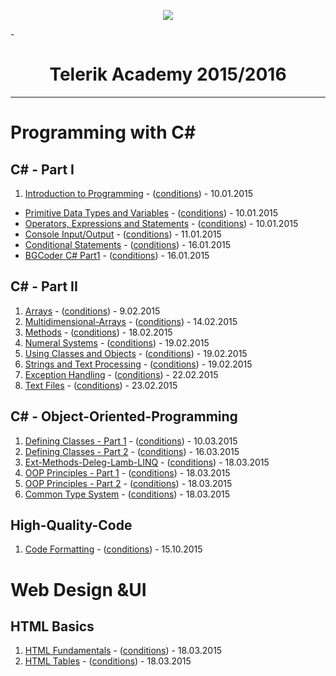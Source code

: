  <p align="center"><a href="http://telerikacademy.com//"><img src="https://github.com/tddold/Telerik-Academy/blob/master/Programming%20with%20C%23/1.%20C%23%20Fundamentals%20I/Presentation/Telerik.png" /></a></p>
 
-<h1 align="center">Telerik Academy 2015/2016</h1>

---

# Programming with C# 

## C# - Part I

1. [Introduction to Programming](https://github.com/tddold/Telerik-Academy/tree/master/Programming%20with%20C%23/1.%20C%23%20Fundamentals%20I/1.%20Intro-Programming-Homework) - ([conditions](https://github.com/TelerikAcademy/CSharp-Part-1/blob/master/1.%20Introduction%20to%20Programming/README.md)) - 10.01.2015
* [Primitive Data Types and Variables](https://github.com/tddold/Telerik-Academy/tree/master/Programming%20with%20C%23/1.%20C%23%20Fundamentals%20I/2.%20Primitive-Data-Types-Variables) - ([conditions](https://github.com/TelerikAcademy/CSharp-Part-1/blob/master/2.%20Data%20Types%20and%20Variables/README.md)) - 10.01.2015
* [Operators, Expressions and Statements](https://github.com/tddold/Telerik-Academy/tree/master/Programming%20with%20C%23/1.%20C%23%20Fundamentals%20I/3.%20Operators%20and%20Expressions) - ([conditions](https://github.com/TelerikAcademy/CSharp-Part-1/blob/master/3.%20Operators%20and%20Expressions/README.md)) - 10.01.2015
* [Console Input/Output](https://github.com/tddold/Telerik-Academy/tree/master/Programming%20with%20C%23/1.%20C%23%20Fundamentals%20I/4.%20Console%20Input-Output) - ([conditions](https://github.com/TelerikAcademy/CSharp-Part-1/blob/master/4.%20Console%20In%20and%20Out/README.md)) - 11.01.2015 
* [Conditional Statements](https://github.com/tddold/Telerik-Academy/tree/master/Programming%20with%20C%23/1.%20C%23%20Fundamentals%20I/5.%20Conditional%20Statements) - ([conditions](https://github.com/TelerikAcademy/CSharp-Part-1/blob/master/6.%20Loops/README.md)) - 16.01.2015
* [BGCoder C# Part1](https://github.com/tddold/Telerik-Academy/tree/master/Programming%20with%20C%23/1.%20C%23%20Fundamentals%20I/0.%20BGCoder%20C%23Part1) - ([conditions](http://bgcoder.com/Contests/#!/List/ByCategory/23/Telerik-Software-Academy)) - 16.01.2015

## C# - Part II

1. [Arrays](https://github.com/tddold/Telerik-Academy/tree/master/Programming%20with%20C%23/2.%20C%23%20Fundamentals%20II/HW-Telerik-Academy/01.%20Arrays) - ([conditions](https://github.com/TelerikAcademy/Object-Oriented-Programming/tree/master/01.%20Defining-Classes-Part-1/homework)) - 9.02.2015
2. [Multidimensional-Arrays](https://github.com/tddold/Telerik-Academy/tree/master/Programming%20with%20C%23/2.%20C%23%20Fundamentals%20II/HW-Telerik-Academy/02.%20Multidim%20Arrays) - ([conditions](https://github.com/TelerikAcademy/Object-Oriented-Programming/tree/master/02.%20Defining-Classes-Part-2/homework)) - 14.02.2015
3. [Methods](https://github.com/tddold/Telerik-Academy/tree/master/Programming%20with%20C%23/2.%20C%23%20Fundamentals%20II/HW-Telerik-Academy/03.%20Methods) - ([conditions](https://github.com/TelerikAcademy/CSharp-Part-2/tree/master/03.%20Methods/README.md)) - 18.02.2015
4. [Numeral Systems](https://github.com/tddold/Telerik-Academy/tree/master/Programming%20with%20C%23/2.%20C%23%20Fundamentals%20II/HW-Telerik-Academy/04.%20Numeral%20Systems) - ([conditions](https://github.com/TelerikAcademy/CSharp-Part-2/tree/master/04.%20Numeral%20Systems/README.md)) - 19.02.2015
5. [Using Classes and Objects](https://github.com/tddold/Telerik-Academy/tree/master/Programming%20with%20C%23/2.%20C%23%20Fundamentals%20II/HW-Telerik-Academy/05.%20UsingClassesAndObje) - ([conditions](https://github.com/TelerikAcademy/Object-Oriented-Programming/tree/master/05.%20OOP-Principles-Part-2/homework)) - 19.02.2015
6. [Strings and Text Processing](https://github.com/tddold/Telerik-Academy/tree/master/Programming%20with%20C%23/2.%20C%23%20Fundamentals%20II/HW-Telerik-Academy/06.%20Strings%20and%20Text%20Pr) - ([conditions](https://github.com/TelerikAcademy/CSharp-Part-2/tree/master/06.%20Strings%20and%20Text%20Processing)) - 19.02.2015
7. [Exception Handling](https://github.com/tddold/Telerik-Academy/tree/master/Programming%20with%20C%23/2.%20C%23%20Fundamentals%20II/HW-Telerik-Academy/07.%20Exception%20Handling) - ([conditions](https://github.com/TelerikAcademy/CSharp-Part-2/tree/master/07.%20Exception%20Handling)) - 22.02.2015
8.  [Text Files](https://github.com/tddold/Telerik-Academy/tree/master/Programming%20with%20C%23/2.%20C%23%20Fundamentals%20II/HW-Telerik-Academy/08.%20Text%20Files) - ([conditions](https://github.com/TelerikAcademy/CSharp-Part-2/tree/master/08.%20Text%20Files)) - 23.02.2015

## C# - Object-Oriented-Programming

1. [Defining Classes - Part 1](https://github.com/tddold/Telerik-Academy/tree/master/Programming%20with%20C%23/3.%20C%23%20OOP/HW/01.%20Defining%20Classes%20-%201) - ([conditions](https://github.com/TelerikAcademy/Object-Oriented-Programming/tree/master/01.%20Defining-Classes-Part-1/homework)) - 10.03.2015
2.  [Defining Classes - Part 2](https://github.com/tddold/Telerik-Academy/tree/master/Programming%20with%20C%23/3.%20C%23%20OOP/HW/02.%20Defining%20Classes%20-%202) - ([conditions](https://github.com/TelerikAcademy/Object-Oriented-Programming/tree/master/02.%20Defining-Classes-Part-2/homework)) - 16.03.2015
3.  [Ext-Methods-Deleg-Lamb-LINQ](https://github.com/tddold/Te/README.mdlerik-Academy/tree/master/Programming%20with%20C%23/3.%20C%23%20OOP/HW/03.%20Ext-Methods-Deleg-Lamb-LINQ) - ([conditions](https://github.com/TelerikAcademy/Object-Oriented-Programming/tree/master/03.%20Extension-Methods-Delegates-Lambda-LINQ/homework)) - 18.03.2015
4.  [OOP Principles - Part 1](https://github.com/tddold/Telerik-Aca/README.mddemy/tree/master/Programming%20with%20C%23/3.%20C%23%20OOP/HW/04.%20OOP%20Principles%20-%20Part%201) - ([conditions](https://github.com/TelerikAcademy/Object-Oriented-Programming/tree/master/04.%20OOP-Principles-Part-1/homework)) - 18.03.2015
5.  [OOP Principles - Part 2](https://github.com/tddold/Tel/README.mderik-Academy/tree/master/Programming%20with%20C%23/3.%20C%23%20OOP/HW/05.%20OOP%20Principles%20-%20Part%202) - ([conditions](https://github.com/TelerikAcademy/Object-Oriented-Programming/tree/master/05.%20OOP%20Principles%20-%20Part%202/README.mdhttps://github.com/TelerikAcademy/Object-Oriented-Programming/tree/master/05.%20OOP-Principles-Part-2/homework)) - 18.03.2015
6.  [Common Type System](https://github.com/tddold/Telerik-Academy/tree/master/Programming%20with%20C%23/4.%20High-Quality-Code/HW/02.%20Code%20Formatting) - ([conditions](https://github.com/TelerikAcademy/Object-Oriented-Programming/tree/master/06.%20Common-Type-System/homework)) - 18.03.2015

## High-Quality-Code

1. [Code Formatting](https://github.com/tddold/Telerik-Academy/tree/master/Programming%20with%20C%23/3.%20C%23%20OOP/HW/01.%20Defining%20Classes%20-%201) - ([conditions](https://github.com/TelerikAcademy/High-Quality-Code/blob/master/02.%20Code%20Formatting/Homework)) - 15.10.2015

# Web Design &UI 

## HTML Basics

1. [HTML Fundamentals](https://github.com/tddold/Telerik-Academy/tree/master/Web%20Design%20%26UI/1.%20HTML%20Basics/HW/HTML%20Fundamentals) - ([conditions](https://github.com/TelerikAcademy/HTML/blob/master/3.%20HTML%20Fundamentals/README.md)) - 18.03.2015
2. [HTML Tables](https://github.com/tddold/Telerik-Academy/tree/master/Web%20Design%20%26UI/1.%20HTML%20Basics/HW/HTML%20Tables) - ([conditions](https://github.com/TelerikAcademy/HTML/blob/master/4.%20HTML%20Tables/README.md)) - 18.03.2015
